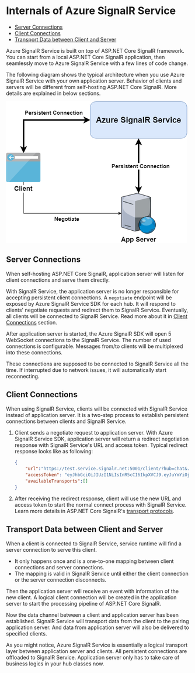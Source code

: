 # Internals of Azure SignalR Service

- [Server Connections](#server-connections)
- [Client Connections](#client-connections)
- [Transport Data between Client and Server](#transport)

Azure SignalR Service is built on top of ASP.NET Core SignalR framework.
You can start from a local ASP.NET Core SignalR application, then seamlessly move to Azure SignalR Service with a few lines of code change.

The following diagram shows the typical architecture when you use Azure SignalR Service with your own application server.
Behavior of clients and servers will be different from self-hosting ASP.NET Core SignalR.
More details are explained in below sections.

![Architecture](./images/arch.png)

## Server Connections

When self-hosting ASP.NET Core SignalR, application server will listen for client connections and serve them directly.

With SignalR Service, the application server is no longer responsible for accepting persistent client connections.
A `negotiate` endpoint will be exposed by Azure SignalR Service SDK for each hub.
It will respond to clients' negotiate requests and redirect them to SignalR Service.
Eventually, all clients will be connected to SignalR Service.
Read more about it in [Client Connections](#client-connections) section.

After application server is started, the Azure SignalR SDK will open 5 WebSocket connections to the SignalR Service.
The number of used connections is configurable.
Messages from/to clients will be multiplexed into these connections.

These connections are supposed to be connected to SignalR Service all the time.
If interrupted due to network issues, it will automatically start reconnecting.

## Client Connections

When using SignalR Service, clients will be connected with SignalR Service instead of application server.
It is a two-step process to establish persistent connections between clients and SignalR Service.

1. Client sends a negotiate request to application server.
With Azure SignalR Service SDK, application server will return a redirect negotiation response with SignalR Service's URL and access token.
Typical redirect response looks like as following:

    ```json
    {
        "url":"https://test.service.signalr.net:5001/client/?hub=chat&...",
        "accessToken": "eyJhbGciOiJIUzI1NiIsInR5cCI6IkpXVCJ9.eyJuYmYiOjE1MzY2NTYzMjYsImV4cCI6MTUzNjY1OTkyNiwiaWF0IjoxNTM2NjU2MzI2LCJhdWQiOiJodHRwczovL3Rlc3Quc2VydmljZS5zaWduYWxyLm5ldDo1MDAxL2NsaWVudC8_aHViPWNoYXQiLCJuYW1laWQiOiJ1c2VyLWlkIn0.k24D5kk7KeA_JKmxaEU0gGtF4JhOlyQ2VDmITHrzPtA" ,
        "availableTransports":[]
    }
    ```

1. After receiving the redirect response, client will use the new URL and access token to start the normal connect process with SignalR Service.
Learn more details in ASP.NET Core SignalR's [transport protocols](https://github.com/aspnet/SignalR/blob/release/2.2/specs/TransportProtocols.md).


<a name="transport"></a>
## Transport Data between Client and Server

When a client is connected to SignalR Service, service runtime will find a server connection to serve this client.
- It only happens once and is a one-to-one mapping between client connections and server connections.
- The mapping is valid in SignalR Service until either the client connection or the server connection disconnects.

Then the application server will receive an event with information of the new client.
A logical client connection will be created in the application server to start the processing pipeline of ASP.NET Core SignalR.

Now the data channel between a client and application server has been established.
SignalR Service will transport data from the client to the pairing application server.
And data from application server will also be delivered to specified clients.

As you might notice, Azure SignalR Service is essentially a logical transport layer between application server and clients.
All persistent connections are offloaded to SignalR Service.
Application server only has to take care of business logics in your hub classes now.
